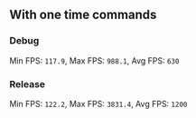 ## With one time commands

### Debug

Min FPS: `117.9`,
Max FPS: `988.1`,
Avg FPS: `630`

### Release

Min FPS: `122.2`,
Max FPS: `3831.4`,
Avg FPS: `1200`
